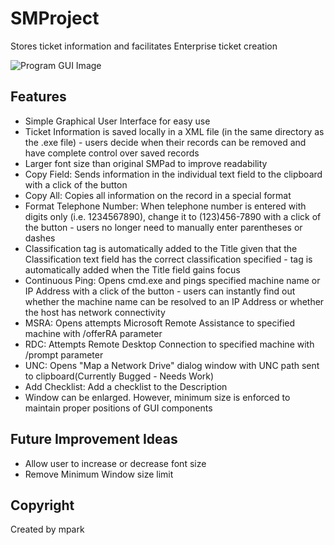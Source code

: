 # SMProject
Stores ticket information and facilitates Enterprise ticket creation

![Program GUI Image](https://cloud.githubusercontent.com/assets/16367862/20277207/9fb6379a-aa6d-11e6-92e1-b212ef10829a.png)

## Features
- Simple Graphical User Interface for easy use
- Ticket Information is saved locally in a XML file (in the same directory as the .exe file) - users decide when their records can be removed and have complete control over saved records
- Larger font size than original SMPad to improve readability
- Copy Field: Sends information in the individual text field to the clipboard with a click of the button
- Copy All: Copies all information on the record in a special format
- Format Telephone Number: When telephone number is entered with digits only (i.e. 1234567890), change it to (123)456-7890 with a click of the button - users no longer need to manually enter parentheses or dashes
- Classification tag is automatically added to the Title given that the Classification text field has the correct classification specified - tag is automatically added when the Title field gains focus
- Continuous Ping: Opens cmd.exe and pings specified machine name or IP Address with a click of the button - users can instantly find out whether the machine name can be resolved to an IP Address or whether the host has network connectivity
- MSRA: Opens attempts Microsoft Remote Assistance to specified machine with /offerRA parameter
- RDC: Attempts Remote Desktop Connection to specified machine with /prompt parameter
- UNC: Opens "Map a Network Drive" dialog window with UNC path sent to clipboard(Currently Bugged - Needs Work)
- Add Checklist: Add a checklist to the Description
- Window can be enlarged. However, minimum size is enforced to maintain proper positions of GUI components

## Future Improvement Ideas
- Allow user to increase or decrease font size
- Remove Minimum Window size limit

## Copyright
Created by mpark
